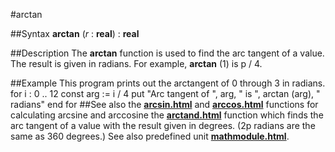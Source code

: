 
#arctan

##Syntax
**arctan** (*r* : **real**) : **real**

##Description
The **arctan** function is used to find the arc tangent of a value. The result is given in radians. For example, **arctan** (1) is p / 4.

##Example
This program prints out the arctangent of 0 through 3 in radians.
        for i : 0 .. 12
            const arg := i / 4
            put "Arc tangent of ", arg, " is ",
                arctan (arg), " radians"
        end for
##See also
the **[arcsin.html](arcsin)** and **[arccos.html](arccos)** functions for calculating arcsine and arccosine
the **[arctand.html](arctand)** function which finds the arc tangent of a value with the result given in degrees. (2p radians are the same as 360 degrees.)
See also predefined unit **[mathmodule.html](Math)**.
